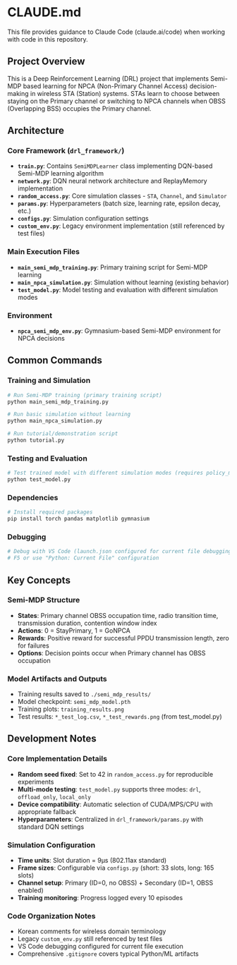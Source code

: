 # CLAUDE.md

This file provides guidance to Claude Code (claude.ai/code) when working with code in this repository.

## Project Overview

This is a Deep Reinforcement Learning (DRL) project that implements Semi-MDP based learning for NPCA (Non-Primary Channel Access) decision-making in wireless STA (Station) systems. STAs learn to choose between staying on the Primary channel or switching to NPCA channels when OBSS (Overlapping BSS) occupies the Primary channel.

## Architecture

### Core Framework (`drl_framework/`)
- **`train.py`**: Contains `SemiMDPLearner` class implementing DQN-based Semi-MDP learning algorithm
- **`network.py`**: DQN neural network architecture and ReplayMemory implementation
- **`random_access.py`**: Core simulation classes - `STA`, `Channel`, and `Simulator`
- **`params.py`**: Hyperparameters (batch size, learning rate, epsilon decay, etc.)
- **`configs.py`**: Simulation configuration settings
- **`custom_env.py`**: Legacy environment implementation (still referenced by test files)

### Main Execution Files
- **`main_semi_mdp_training.py`**: Primary training script for Semi-MDP learning
- **`main_npca_simulation.py`**: Simulation without learning (existing behavior)
- **`test_model.py`**: Model testing and evaluation with different simulation modes

### Environment
- **`npca_semi_mdp_env.py`**: Gymnasium-based Semi-MDP environment for NPCA decisions

## Common Commands

### Training and Simulation
```bash
# Run Semi-MDP training (primary training script)
python main_semi_mdp_training.py

# Run basic simulation without learning
python main_npca_simulation.py

# Run tutorial/demonstration script
python tutorial.py
```

### Testing and Evaluation
```bash
# Test trained model with different simulation modes (requires policy_model.pt)
python test_model.py
```

### Dependencies
```bash
# Install required packages
pip install torch pandas matplotlib gymnasium
```

### Debugging
```bash
# Debug with VS Code (launch.json configured for current file debugging)
# F5 or use "Python: Current File" configuration
```

## Key Concepts

### Semi-MDP Structure
- **States**: Primary channel OBSS occupation time, radio transition time, transmission duration, contention window index
- **Actions**: 0 = StayPrimary, 1 = GoNPCA
- **Rewards**: Positive reward for successful PPDU transmission length, zero for failures
- **Options**: Decision points occur when Primary channel has OBSS occupation

### Model Artifacts and Outputs
- Training results saved to `./semi_mdp_results/`
- Model checkpoint: `semi_mdp_model.pth`
- Training plots: `training_results.png`
- Test results: `*_test_log.csv`, `*_test_rewards.png` (from test_model.py)

## Development Notes

### Core Implementation Details
- **Random seed fixed**: Set to 42 in `random_access.py` for reproducible experiments
- **Multi-mode testing**: `test_model.py` supports three modes: `drl`, `offload_only`, `local_only`
- **Device compatibility**: Automatic selection of CUDA/MPS/CPU with appropriate fallback
- **Hyperparameters**: Centralized in `drl_framework/params.py` with standard DQN settings

### Simulation Configuration
- **Time units**: Slot duration = 9μs (802.11ax standard)
- **Frame sizes**: Configurable via `configs.py` (short: 33 slots, long: 165 slots)
- **Channel setup**: Primary (ID=0, no OBSS) + Secondary (ID=1, OBSS enabled)
- **Training monitoring**: Progress logged every 10 episodes

### Code Organization Notes
- Korean comments for wireless domain terminology
- Legacy `custom_env.py` still referenced by test files
- VS Code debugging configured for current file execution
- Comprehensive `.gitignore` covers typical Python/ML artifacts